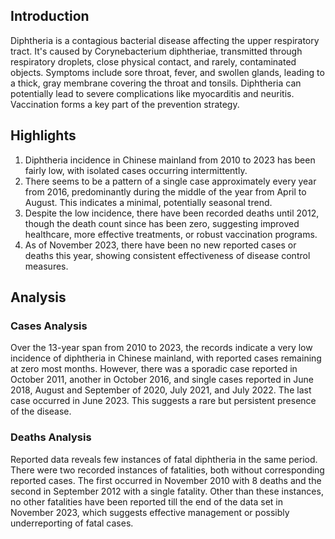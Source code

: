 ## Introduction

Diphtheria is a contagious bacterial disease affecting the upper respiratory tract. It's caused by Corynebacterium diphtheriae, transmitted through respiratory droplets, close physical contact, and rarely, contaminated objects. Symptoms include sore throat, fever, and swollen glands, leading to a thick, gray membrane covering the throat and tonsils. Diphtheria can potentially lead to severe complications like myocarditis and neuritis. Vaccination forms a key part of the prevention strategy.

## Highlights

1. Diphtheria incidence in Chinese mainland from 2010 to 2023 has been fairly low, with isolated cases occurring intermittently. <br/>
2. There seems to be a pattern of a single case approximately every year from 2016, predominantly during the middle of the year from April to August. This indicates a minimal, potentially seasonal trend. <br/>
3. Despite the low incidence, there have been recorded deaths until 2012, though the death count since has been zero, suggesting improved healthcare, more effective treatments, or robust vaccination programs. <br/>
4. As of November 2023, there have been no new reported cases or deaths this year, showing consistent effectiveness of disease control measures.

## Analysis

### Cases Analysis

Over the 13-year span from 2010 to 2023, the records indicate a very low incidence of diphtheria in Chinese mainland, with reported cases remaining at zero most months. However, there was a sporadic case reported in October 2011, another in October 2016, and single cases reported in June 2018, August and September of 2020, July 2021, and July 2022. The last case occurred in June 2023. This suggests a rare but persistent presence of the disease.

### Deaths Analysis

Reported data reveals few instances of fatal diphtheria in the same period. There were two recorded instances of fatalities, both without corresponding reported cases. The first occurred in November 2010 with 8 deaths and the second in September 2012 with a single fatality. Other than these instances, no other fatalities have been reported till the end of the data set in November 2023, which suggests effective management or possibly underreporting of fatal cases.
